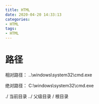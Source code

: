 ```yaml
---
title: HTML
date: 2020-04-20 14:33:13
categories:
- HTML
tags:
- HTML
---
```


# 路径
相对路径：
..\windows\system32\cmd.exe

绝对路径：
C:\windows\system32\cmd.exe

./ 当前目录
../ 父级目录
/ 根目录




